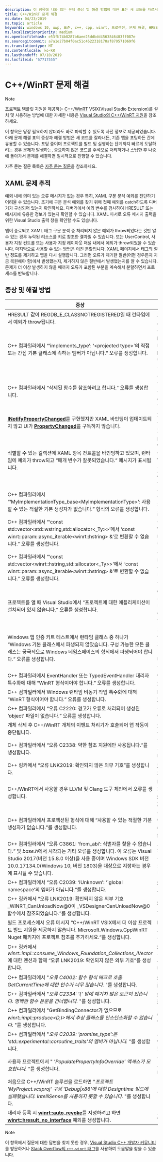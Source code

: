 ```yaml
---
description: 이 항목에 나와 있는 문제 증상 및 해결 방법에 대한 표는 새 코드를 자르거나 기존 앱을 이식할지를 결정하는 데 도움이 될 수 있습니다.
title: C++/WinRT 문제 해결
ms.date: 04/23/2019
ms.topic: article
keywords: windows 10, uwp, 표준, c++, cpp, winrt, 프로젝션, 문제 해결, HRESULT, 오류
ms.localizationpriority: medium
ms.openlocfilehash: e53fb74b8287b6aee25ddbdd4563846403ff087e
ms.sourcegitcommit: a7a1e27b04f0ac51c4622318170af870571069f6
ms.translationtype: HT
ms.contentlocale: ko-KR
ms.lasthandoff: 07/10/2019
ms.locfileid: "67717555"
---
```

# <a name="troubleshooting-cwinrt-issues"></a>C++/WinRT 문제 해결

> [!NOTE]
> 프로젝트 템플릿 지원을 제공하는 [C++/WinRT](/windows/uwp/cpp-and-winrt-apis/intro-to-using-cpp-with-winrt) VSIX(Visual Studio Extension)를 설치 및 사용하는 방법에 대한 자세한 내용은 [Visual Studio의 C++/WinRT 지원](intro-to-using-cpp-with-winrt.md#visual-studio-support-for-cwinrt-xaml-the-vsix-extension-and-the-nuget-package)을 참조하세요.

이 항목은 당장 필요하지 않더라도 바로 파악할 수 있도록 사전 정보로 제공되었습니다. 아래 문제 해결 표의 증상과 해결 방법은 새 코드를 잘라내든, 기존 앱을 포팅하든 간에 유용할 수 있습니다. 포팅 중이며 프로젝트를 빌드 및 실행하는 단계까지 빠르게 도달하려는 경우 문제가 발생하는, 중요하지 않은 코드를 주석으로 처리하거나 스텁한 후 나중에 돌아가서 문제를 해결하면 일시적으로 진행할 수 있습니다.

자주 묻는 질문 목록은 [자주 묻는 질문](faq.md)을 참조하세요.

## <a name="tracking-down-xaml-issues"></a>XAML 문제 추적
예외 내에 의미 있는 오류 메시지가 없는 경우 특히, XAML 구문 분석 예외를 진단하기 어려울 수 있습니다. 초기에 구문 분석 예외를 찾기 위해 첫째 예외를 catch하도록 디버거가 구성되어 있는지 확인하세요. 디버거에서 예외 변수를 검사하여 HRESULT 또는 메시지에 유용한 정보가 있는지 확인할 수 있습니다. XAML 파서로 오류 메시지 출력을 위한 Visual Studio 출력 창을 확인할 수도 있습니다.

앱이 종료되고 XAML 태그 구문 분석 중 처리되지 않은 예외가 throw되었다는 것만 알 수 있는 경우 누락된 리소스를 키로 참조한 결과일 수 있습니다. 또는 UserControl, 사용자 지정 컨트롤 또는 사용자 지정 레이아웃 패널 내에서 예외가 throw되었을 수 있습니다. 마지막으로 사용할 수 있는 방법은 이진 분할입니다. XAML 페이지에서 태그의 절반 정도를 제거하고 앱을 다시 실행합니다. 그러면 오류가 제거한 절반(어떤 경우든지 지금 복원해야 함)에서 발생했는지, 제거하지 않은 절반에서 발생했는지를 알 수 있습니다. 문제가 더 이상 발생하지 않을 때까지 오류가 포함된 부분을 계속해서 분할하면서 프로세스를 반복합니다.

## <a name="symptoms-and-remedies"></a>증상 및 해결 방법
| 증상 | 해결 방법 |
|---------|--------|
| HRESULT 값이 REGDB_E_CLASSNOTREGISTERED일 때 런타임에서 예외가 throw됩니다. | ["클래스가 등록되지 않음" 예외가 발생하는 이유는 무엇인가요?](faq.md#why-am-i-getting-a-class-not-registered-exception)를 참조하세요. |
| C++ 컴파일러에서 “’implements_type’: ‘&lt;projected type&gt;’의 직접 또는 간접 기본 클래스에 속하는 멤버가 아닙니다.” 오류를 생성합니다.  | 이 오류는 네임스페이스로 한정되지 않은 구현 형식 이름(예: **MyRuntimeClass**)으로 **make**를 호출하고 해당 형식의 헤더를 포함하지 않은 경우에 발생할 수 있습니다. 컴파일러가 **MyRuntimeClass**를 프로젝션된 형식으로 해석합니다. 해결 방법은 구현 형식의 헤더(예: `MyRuntimeClass.h`)를 포함하는 것입니다. |
| C++ 컴파일러에서 “삭제된 함수를 참조하려고 합니다.” 오류를 생성합니다.  | 이 오류는 **make**를 호출하고 템플릿 매개 변수로 전달하는 구현 형식에 `= delete` 기본 생성자가 있는 경우에 발생할 수 있습니다. 구현 형식의 헤더 파일을 편집하여 `= delete`를 `= default`로 변경합니다. 런타임 클래스의 IDL에 생성자를 추가할 수도 있습니다. |
| [**INotifyPropertyChanged**](/uwp/api/windows.ui.xaml.data.inotifypropertychanged)를 구현했지만 XAML 바인딩이 업데이트되지 않고 UI가 [**PropertyChanged**](/uwp/api/windows.ui.xaml.data.inotifypropertychanged.PropertyChanged)를 구독하지 않습니다. | XAML 태그의 바인딩 식에서 `Mode=OneWay`(또는 TwoWay)를 설정해야 합니다. [XAML 컨트롤, C++/WinRT 속성에 바인딩](binding-property.md)을 참조하세요. |
| 식별할 수 있는 컬렉션에 XAML 항목 컨트롤을 바인딩하고 있으며, 런타임에 예외가 throw되고 “매개 변수가 잘못되었습니다.” 메시지가 표시됩니다. | IDL 및 구현에서 식별할 수 있는 모든 컬렉션을 **Windows.Foundation.Collections.IVector<IInspectable>** 형식으로 선언합니다. 단, **Windows.Foundation.Collections.IObservableVector<T>** 를 구현하는 개체를 반환합니다. 여기서 T는 요소 형식입니다. [XAML 항목 컨트롤, C++/WinRT 컬렉션에 바인딩](binding-collection.md)을 참조하세요.  |
| C++ 컴파일러에서 “‘MyImplementationType_base&lt;MyImplementationType&gt;’: 사용할 수 있는 적절한 기본 생성자가 없습니다.” 형식의 오류를 생성합니다. |이 오류는 특수한 생성자가 있는 형식에서 파생한 경우에 발생할 수 있습니다. 파생 형식의 생성자가 기본 형식의 생성자에 필요한 매개 변수를 전달해야 합니다. 처리된 예제는 [특수 생성자가 있는 형식에서 파생](author-apis.md#deriving-from-a-type-that-has-a-non-default-constructor)을 참조하세요.|
| C++ 컴파일러에서 “‘const std::vector&lt;std::wstring,std::allocator&lt;_Ty&gt;&gt;’에서 ‘const winrt::param::async_iterable&lt;winrt::hstring&gt; &’로 변환할 수 없습니다.” 오류를 생성합니다. |이 오류는 std::wstring의 std::vector를 컬렉션이 필요한 Windows 런타임 API에 전달하는 경우에 발생할 수 있습니다. 자세한 내용은 [표준 C++ 데이터 형식 및 C++/WinRT](std-cpp-data-types.md)를 참조하세요.|
| C++ 컴파일러에서 “‘const std::vector&lt;winrt::hstring,std::allocator&lt;_Ty&gt;&gt;’에서 ‘const winrt::param::async_iterable&lt;winrt::hstring&gt; &’로 변환할 수 없습니다.” 오류를 생성합니다. |이 오류는 winrt::hstring의 std::vector를 컬렉션이 필요한 비동기 Windows 런타임 API에 전달하고, 벡터를 비동기 호출 수신자로 복사하거나 이동하지 않은 경우에 발생할 수 있습니다. 자세한 내용은 [표준 C++ 데이터 형식 및 C++/WinRT](std-cpp-data-types.md)를 참조하세요.|
| 프로젝트를 열 때 Visual Studio에서 “프로젝트에 대한 애플리케이션이 설치되어 있지 않습니다.” 오류를 생성합니다. |**C++ 개발용 Windows 유니버설 도구**를 아직 설치하지 않은 경우 Visual Studio의 **새 프로젝트** 대화 상자에서 설치해야 합니다. 그래도 문제가 해결되지 않으면 프로젝트에서 C++/WinRT VSIX(Visual Studio Extension)를 사용할 수 있습니다([Visual Studio의 C++/WinRT 지원](intro-to-using-cpp-with-winrt.md#visual-studio-support-for-cwinrt-xaml-the-vsix-extension-and-the-nuget-package) 참조).|
| Windows 앱 인증 키트 테스트에서 런타임 클래스 중 하나가 “Windows 기본 클래스에서 파생되지 않았습니다. 구성 가능한 모든 클래스는 궁극적으로 Windows 네임스페이스의 형식에서 파생되어야 합니다.” 오류를 생성합니다. |기본 클래스에서 파생된 런타임 클래스(애플리케이션에서 선언)를 ‘구성 가능’ 클래스라고 합니다.  구성 가능 클래스의 최종 기본 클래스는 Windows.* 네임스페이스에서 시작되는 형식(예: [**Windows.UI.Xaml.DependencyObject**](/uwp/api/windows.ui.xaml.dependencyobject))이어야 합니다. 자세한 내용은 [XAML 컨트롤, C++/WinRT 속성에 바인딩](binding-property.md)을 참조하세요.|
| C++ 컴파일러에서 EventHandler 또는 TypedEventHandler 대리자 특수화에 대해 “WinRT 형식이어야 합니다.” 오류를 생성합니다. |**winrt::delegate&lt;...T&gt;** 를 대신 사용하세요. [C++/WinRT의 이벤트 작성](author-events.md)을 참조하세요.|
| C++ 컴파일러에서 Windows 런타임 비동기 작업 특수화에 대해 “WinRT 형식이어야 합니다.” 오류를 생성합니다. |PPL(병렬 패턴 라이브러리) [**작업**](https://docs.microsoft.com/cpp/parallel/concrt/reference/task-class)을 대신 반환하세요. [동시성 및 비동기 작업](concurrency.md)을 참조하세요.|
| C++ 컴파일러에서 “오류 C2220: 경고가 오류로 처리되어 생성된 ‘object’ 파일이 없습니다.” 오류를 생성합니다. |경고를 수정하거나, **C/C++**  > **일반** > **경고를 오류로 처리**를 **아니요(/WX-)** 로 설정합니다.|
| 개체 삭제 후 C++/WinRT 개체의 이벤트 처리기가 호출되어 앱 작동이 중단됩니다.|[이벤트 처리 대리자를 사용하여 안전하게 *this* 포인터 액세스](weak-references.md#safely-accessing-the-this-pointer-with-an-event-handling-delegate)를 참조하세요.|
| C++ 컴파일러에서 “오류 C2338: 약한 참조 지원에만 사용됩니다.”를 생성합니다. |현재 **winrt::no_weak_ref** 마커 구조체를 템플릿 인수로 기본 클래스에 전달한 형식에 대해 약한 참조를 요청하고 있습니다. [약한 참조 지원 옵트아웃](weak-references.md#opting-out-of-weak-reference-support)을 참조하세요.|
| C++ 링커에서 “오류 LNK2019: 확인되지 않은 외부 기호”를 생성합니다. |[링커에서 “LNK2019: 확인되지 않은 외부 기호” 오류가 발생하는 이유는 무엇인가요?](faq.md#why-is-the-linker-giving-me-a-lnk2019-unresolved-external-symbol-error)를 참조하세요.|
| C++/WinRT에서 사용할 경우 LLVM 및 Clang 도구 체인에서 오류를 생성합니다.|LLVM 및 Clang 도구 체인은 C++/WinRT에서 지원되지 않지만 내부적으로 사용하는 방법을 에뮬레이트하려는 경우 [C++/WinRT로 컴파일하기 위해 LLVM/Clang을 사용할 수 있나요?](faq.md#can-i-use-llvmclang-to-compile-with-cwinrt)에 설명된 것처럼 실험해 볼 수 있습니다.|
| C++ 컴파일러에서 프로젝션된 형식에 대해 “사용할 수 있는 적절한 기본 생성자가 없습니다.”를 생성합니다.  | 런타임 클래스 개체의 초기화를 지연하거나 동일한 프로젝트에서 런타임 클래스를 사용 및 구현하려는 경우, **std::nullptr_t** 생성자를 호출해야 합니다. 자세한 내용은 [C++/WinRT를 통한 API 사용](consume-apis.md)을 참조하세요. |
| C++ 컴파일러에서 “오류 C3861: ‘from_abi’: 식별자를 찾을 수 없습니다.” 및 *base.h*에서 시작되는 기타 오류를 생성합니다.  이 오류는 Visual Studio 2017(버전 15.8.0 이상)을 사용 중이며 Windows SDK 버전 10.0.17134.0(Windows 10, 버전 1803)을 대상으로 지정하는 경우에 표시될 수 있습니다. | 보다 규칙에 맞는 Windows SDK 최신 버전을 대상으로 지정하거나, 프로젝트 속성 **C/C++**  > **언어** > **적합성 모드: 아니요**를 설정합니다. 또는 **추가 옵션** 아래의 프로젝트 속성 **C/C++**  > **언어** > **명령줄**에 **/permissive-** 가 표시되는 경우 삭제합니다. |
| C++ 컴파일러에서 “오류 C2039: ‘IUnknown’: ‘\`global namespace’의 멤버가 아닙니다.”를 생성합니다.  | [C++/WinRT 프로젝트의 대상을 Windows SDK 최신 버전으로 변경하는 방법](news.md#how-to-retarget-your-cwinrt-project-to-a-later-version-of-the-windows-sdk)을 참조하세요. |
| C++ 링커에서 “오류 LNK2019: 확인되지 않은 외부 기호 _WINRT_CanUnloadNow@0이 _VSDesignerCanUnloadNow@0 함수에서 참조되었습니다.”를 생성합니다.  | [C++/WinRT 프로젝트의 대상을 Windows SDK 최신 버전으로 변경하는 방법](news.md#how-to-retarget-your-cwinrt-project-to-a-later-version-of-the-windows-sdk)을 참조하세요. |
| 빌드 프로세스에서 오류 메시지 “C++/WinRT VSIX에서 더 이상 프로젝트 빌드 지원을 제공하지 않습니다.  Microsoft.Windows.CppWinRT Nuget 패키지에 프로젝트 참조를 추가하세요.”를 생성합니다.  | **Microsoft.Windows.CppWinRT** NuGet 패키지를 프로젝트에 설치합니다. 자세한 내용은 [이전 버전의 VSIX 확장](intro-to-using-cpp-with-winrt.md#earlier-versions-of-the-vsix-extension)을 참조하세요. |
| C++ 링커에서 *winrt::impl::consume_Windows_Foundation_Collections_IVector*에 대한 멘션과 함께 “오류 LNK2019: 확인되지 않은 외부 기호”를 생성합니다.  | [C++/WinRT 2.0](news.md#news-and-changes-in-cwinrt-20)에서는 Windows 런타임 컬렉션에서 범위 기반의 `for`를 사용하는 경우 이제 `#include <winrt/Windows.Foundation.Collections.h>`가 필요합니다. |
| C++ 컴파일러에서 "*오류 C4002: 함수 형식 매크로 호출 GetCurrentTime에 대한 인수가 너무 많습니다.* "를 생성합니다. | [GetCurrentTime 및/또는 TRY를 사용하여 모호성을 해결하려면 어떻게 하나요?](faq.md#how-do-i-resolve-ambiguities-with-getcurrenttime-andor-try)를 참조하세요. |
| C++ 컴파일러에서 "*오류 C2334: '{' 앞에 예기치 않은 토큰이 있습니다. 명백한 함수 본문을 건너뜁니다.* "를 생성합니다. | [GetCurrentTime 및/또는 TRY를 사용하여 모호성을 해결하려면 어떻게 하나요?](faq.md#how-do-i-resolve-ambiguities-with-getcurrenttime-andor-try)를 참조하세요. |
| C++ 컴파일러에서 "GetBindingConnector가 없으므로 *winrt::impl::produce&lt;D,I&gt;에서 추상 클래스를 인스턴스화할 수 없습니다.* "를 생성합니다. | `#include <winrt/Windows.UI.Xaml.Markup.h>`를 수행해야 합니다. |
| C++ 컴파일러에서 "*오류 C2039: 'promise_type':은 'std::experimental::coroutine_traits<void>'의 멤버가 아닙니다.* "를 생성합니다. | 사용자 코루틴에서 비동기 작업 개체 또는 **winrt::fire_and_forget** 중 하나를 반환해야 합니다. [동시성 및 비동기 작업](concurrency.md)을 참조하세요. |
| 사용자 프로젝트에서 " *'PopulatePropertyInfoOverride' 액세스가 모호합니다.* "를 생성합니다. | 이 오류는 IDL에서 하나의 기본 클래스를 선언하고 XAML 태그에서 다른 기본 클래스를 선언하는 경우에 발생할 수 있습니다. |
| 처음으로 C++/WinRT 솔루션을 로드하면 "*프로젝트 'MyProject.vcxproj' 구성 'Debug\|x86'에 대한 Designtime 빌드에 실패했습니다. IntelliSense를 사용하지 못할 수 있습니다.* "를 생성합니다. | 이 IntelliSense 문제는 처음 빌드한 후 해결됩니다. |
| 대리자 등록 시 [**winrt::auto_revoke**](/uwp/cpp-ref-for-winrt/auto-revoke-t)를 지정하려고 하면 [**winrt::hresult_no_interface**](/uwp/cpp-ref-for-winrt/error-handling/hresult-no-interface) 예외를 생성합니다. | [자동 취소 대리자를 등록하지 못하는 경우](handle-events.md#if-your-auto-revoke-delegate-fails-to-register)를 참조하세요. |

> [!NOTE]
> 이 항목에서 질문에 대한 답변을 찾지 못한 경우, [Visual Studio C++ 개발자 커뮤니티](https://developercommunity.visualstudio.com/spaces/62/index.html)를 방문하거나 [Stack Overflow의 `c++-winrt` 태그](https://stackoverflow.com/questions/tagged/c%2b%2b-winrt)를 사용하여 도움말을 찾을 수 있습니다.
